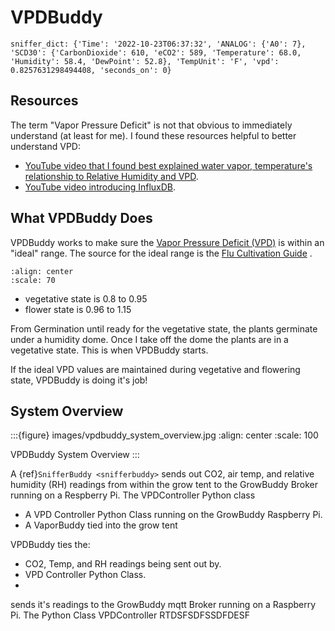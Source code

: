 # VPDBuddy
```
sniffer_dict: {'Time': '2022-10-23T06:37:32', 'ANALOG': {'A0': 7}, 'SCD30': {'CarbonDioxide': 610, 'eCO2': 589, 'Temperature': 68.0, 'Humidity': 58.4, 'DewPoint': 52.8}, 'TempUnit': 'F', 'vpd': 0.8257631298494408, 'seconds_on': 0}
```

## Resources
The term "Vapor Pressure Deficit" is not that obvious to immediately understand (at least for me).  I found these resources helpful to better understand VPD:

- [YouTube video that I found best explained water vapor, temperature's relationship to Relative Humidity and VPD](https://www.youtube.com/watch?v=-bYPGr1TJQY&t=1s).
- [YouTube video introducing InfluxDB](https://www.youtube.com/watch?v=Vq4cDIdz_M8&list=RDCMUC4Snw5yrSDMXys31I18U3gg&index=2).

## What VPDBuddy Does

VPDBuddy works to make sure the [Vapor Pressure Deficit (VPD)](https://en.wikipedia.org/wiki/Vapour-pressure_deficit) is within an "ideal" range.  The source for the ideal range is the [Flu Cultivation Guide](https://github.com/solarslurpi/GrowBuddy/blob/main/docs/FLU-CultivationGuide_Cannabis_WEB_PROOF_01-2020.pdf) . 

```{image} images/vpd_chart.jpg
:align: center
:scale: 70
```

- vegetative state is 0.8 to 0.95
- flower state is 0.96 to 1.15

From Germination until ready for the vegetative state, the plants germinate under a humidity dome.  Once I take off the dome the plants are in a vegetative state.  This is when VPDBuddy starts.

If the ideal VPD values are maintained during vegetative and flowering state, VPDBuddy is doing it's job!


## System Overview

:::{figure} images/vpdbuddy_system_overview.jpg
:align: center
:scale: 100

VPDBuddy System Overview
:::

A  {ref}`SnifferBuddy <snifferbuddy>` sends out CO2, air temp, and relative humidity (RH) readings from within the grow tent to the GrowBuddy Broker running on a Respberry Pi.  The VPDController Python class
- A VPD Controller Python Class running on the GrowBuddy Raspberry Pi.
- A VaporBuddy tied into the grow tent


VPDBuddy ties the:
- CO2, Temp, and RH readings being sent out by.
- VPD Controller Python Class.
-
 sends it's readings to the GrowBuddy mqtt Broker running on a Raspberry Pi.  The Python Class VPDController RTDSFSDFSSDFDESF
